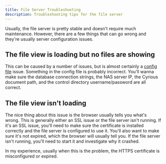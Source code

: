 ```yaml
---
title: File Server Troubleshooting
description: Troubleshooting tips for the file server
---
```

Usually, the file server is pretty stable and doesn't require much maintenance. However, there are a few things that can 
go wrong and they're usually server configuration issues.

## The file view is loading but no files are showing
This can be caused by a number of issues, but is almost certainly a [config file](/file-server/config/) issue. Something in the config file is
probably incorrect. You'll wanna make sure the database connection strings, the NAS server IP, the Cyrious document path,
and the control directory username/password are all correct.

## The file view isn't loading
The nice thing about this issue is the browser usually tells you what's wrong. This is generally either an SSL issue or
the file server isn't running. If it's an SSL issue, you'll need to make sure the certificate is installed correctly and
the file server is configured to use it. You'll also want to make sure it's not expired, which the browser will usually 
tell you. If the file server isn't running, you'll need to start it and investigate why it crashed.

In my experience, usually when this is the problem, the HTTPS certificate is misconfigured or expired.
